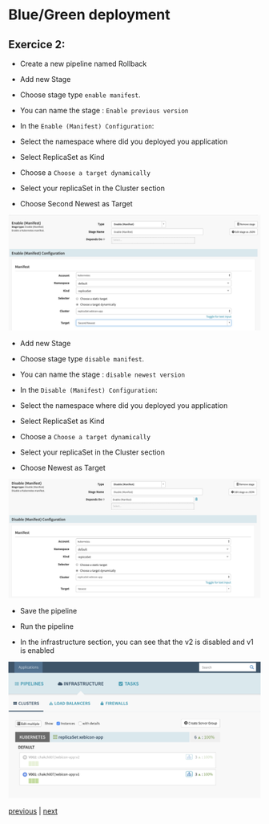 # Blue/Green deployment
## Exercice 2:

* Create a new pipeline named Rollback

* Add new Stage

* Choose stage type `enable manifest`.

* You can name the stage : `Enable previous version`

* In the `Enable (Manifest) Configuration`:

* Select the namespace where did you deployed you application

* Select ReplicaSet as Kind

* Choose a `Choose a target dynamically`

* Select your replicaSet in the Cluster section

* Choose Second Newest as Target 

![Switch Back to the blue version](./images/enable-manifest.png)

* Add new Stage

* Choose stage type `disable manifest`.

* You can name the stage : `disable newest version`

* In the `Disable (Manifest) Configuration`:

* Select the namespace where did you deployed you application

* Select ReplicaSet as Kind

* Choose a `Choose a target dynamically`

* Select your replicaSet in the Cluster section

* Choose Newest as Target 

![Switch Back to the blue version](./images/disable-manifest.png)

* Save the pipeline

* Run the pipeline

* In the infrastructure section, you can see that the v2 is disabled and v1 is enabled

![Switch Back to the blue version](./images/lunch-rb.png)

[previous](../exercice1/README.md) | [next](../exercice3/README.md)

